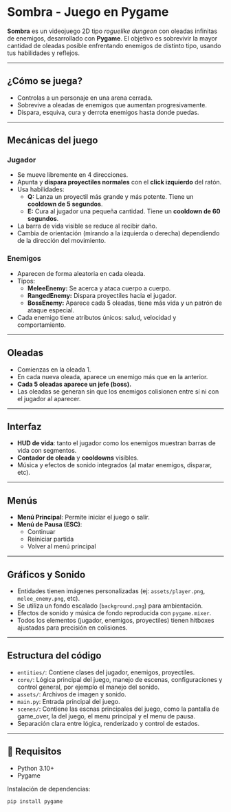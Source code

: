 # Sombra - Juego en Pygame

**Sombra** es un videojuego 2D tipo _roguelike dungeon_ con oleadas infinitas de enemigos, desarrollado con **Pygame**. El objetivo es sobrevivir la mayor cantidad de oleadas posible enfrentando enemigos de distinto tipo, usando tus habilidades y reflejos.

---

## ¿Cómo se juega?

- Controlas a un personaje en una arena cerrada.
- Sobrevive a oleadas de enemigos que aumentan progresivamente.
- Dispara, esquiva, cura y derrota enemigos hasta donde puedas.

---

## Mecánicas del juego

### Jugador

- Se mueve libremente en 4 direcciones.
- Apunta y **dispara proyectiles normales** con el **click izquierdo** del ratón.
- Usa habilidades:
  - **Q:** Lanza un proyectil más grande y más potente. Tiene un **cooldown de 5 segundos**.
  - **E:** Cura al jugador una pequeña cantidad. Tiene un **cooldown de 60 segundos**.
- La barra de vida visible se reduce al recibir daño.
- Cambia de orientación (mirando a la izquierda o derecha) dependiendo de la dirección del movimiento.

### Enemigos

- Aparecen de forma aleatoria en cada oleada.
- Tipos:
  - **MeleeEnemy:** Se acerca y ataca cuerpo a cuerpo.
  - **RangedEnemy:** Dispara proyectiles hacia el jugador.
  - **BossEnemy:** Aparece cada 5 oleadas, tiene más vida y un patrón de ataque especial.
- Cada enemigo tiene atributos únicos: salud, velocidad y comportamiento.

---

## Oleadas

- Comienzas en la oleada 1.
- En cada nueva oleada, aparece un enemigo más que en la anterior.
- **Cada 5 oleadas aparece un jefe (boss).**
- Las oleadas se generan sin que los enemigos colisionen entre sí ni con el jugador al aparecer.

---

## Interfaz

- **HUD de vida**: tanto el jugador como los enemigos muestran barras de vida con segmentos.
- **Contador de oleada** y **cooldowns** visibles.
- Música y efectos de sonido integrados (al matar enemigos, disparar, etc).

---

## Menús

- **Menú Principal**: Permite iniciar el juego o salir.
- **Menú de Pausa (ESC)**:
  - Continuar
  - Reiniciar partida
  - Volver al menú principal

---

## Gráficos y Sonido

- Entidades tienen imágenes personalizadas (ej: `assets/player.png`, `melee_enemy.png`, etc).
- Se utiliza un fondo escalado (`background.png`) para ambientación.
- Efectos de sonido y música de fondo reproducida con `pygame.mixer`.
- Todos los elementos (jugador, enemigos, proyectiles) tienen hitboxes ajustadas para precisión en colisiones.

---

## Estructura del código

- `entities/`: Contiene clases del jugador, enemigos, proyectiles.
- `core/`: Lógica principal del juego, manejo de escenas, configuraciones y control general, por ejemplo el manejo del sonido.
- `assets/`: Archivos de imagen y sonido.
- `main.py`: Entrada principal del juego.
- `scenes/`: Contiene las escnas principales del juego, como la pantalla de game_over, la del juego, el menu principal y el menu de pausa.
- Separación clara entre lógica, renderizado y control de estados.

---

## 🚀 Requisitos

- Python 3.10+
- Pygame

Instalación de dependencias:

```bash
pip install pygame
```
